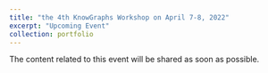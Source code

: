 ```yaml
---
title: "the 4th KnowGraphs Workshop on April 7-8, 2022"
excerpt: "Upcoming Event"
collection: portfolio
---
```


The content related to this event will be shared as soon as possible.

